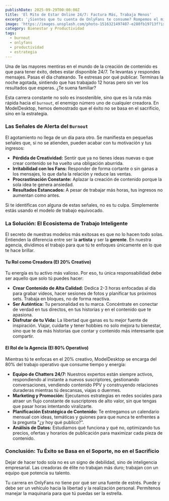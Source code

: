 ```yaml
---
publishDate: 2025-09-29T00:00:00Z
title: 'El Mito de Estar Online 24/7: Factura Más, Trabaja Menos'
excerpt: '¿Sientes que tu cuenta de OnlyFans te consume? Rompemos el mito de que necesitas estar conectada sin parar para tener éxito. Descubre cómo nuestras modelos de élite optimizan su tiempo para evitar el agotamiento y multiplicar sus ingresos.'
image: 'https://images.unsplash.com/photo-1516321497487-e288fb19713f?ixlib=rb-4.0.3&ixid=M3wxMjA3fDB8MHxwaG90by1wYWdlfHx8fGVufDB8fHx8fA%3D%3D&auto=format&fit=crop&w=2070&q=80'
category: Bienestar y Productividad
tags:
  - burnout
  - onlyfans
  - productividad
  - estrategia
---
```


Una de las mayores mentiras en el mundo de la creación de contenido es que para tener éxito, debes estar disponible 24/7. Te levantas y respondes mensajes. Pasas el día chateando. Te estresas por qué publicar. Terminas la noche agotada, sintiendo que has trabajado 12 horas pero sin ver los resultados que esperas. ¿Te suena familiar?

Esta carrera constante no solo es insostenible, sino que es la ruta más rápida hacia el `burnout`, el enemigo número uno de cualquier creadora. En ModelDesktop, hemos demostrado que el éxito no se basa en el sacrificio, sino en la estrategia.

### Las Señales de Alerta del `Burnout`

El agotamiento no llega de un día para otro. Se manifiesta en pequeñas señales que, si no se atienden, pueden acabar con tu motivación y tus ingresos:

- **Pérdida de Creatividad:** Sentir que ya no tienes ideas nuevas o que crear contenido se ha vuelto una obligación aburrida.
- **Irritabilidad con los Fans:** Responder de forma cortante o sin ganas a los mensajes, lo que daña la relación y reduce las ventas.
- **Procrastinación Constante:** Aplazar la creación de contenido porque la sola idea te genera ansiedad.
- **Resultados Estancados:** A pesar de trabajar más horas, tus ingresos no aumentan como antes.

Si te identificas con alguna de estas señales, no es tu culpa. Simplemente estás usando el modelo de trabajo equivocado.

### La Solución: El Ecosistema de Trabajo Inteligente

El secreto de nuestras modelos más exitosas es que no lo hacen todo solas. Entienden la diferencia entre ser la **artista** y ser la **gerente**. En nuestra agencia, dividimos el trabajo para que tú te enfoques únicamente en lo que te hace brillar.

#### Tu Rol como Creadora (El 20% Creativo)

Tu energía es tu activo más valioso. Por eso, tu única responsabilidad debe ser aquello que solo tú puedes hacer:

- **Crear Contenido de Alta Calidad:** Dedica 2-3 horas enfocadas al día para grabar videos, hacer sesiones de fotos y planificar tus próximos sets. Trabaja en bloques, no de forma reactiva.
- **Ser Auténtica:** Tu personalidad es tu marca. Concéntrate en conectar de verdad en tus directos, en tus historias y en el contenido que te apasiona.
- **Disfrutar de tu Vida:** La libertad que ganas es tu mejor fuente de inspiración. Viajar, cuidarte y tener hobbies no solo mejora tu bienestar, sino que te da más historias que contar y contenido más interesante que compartir.

#### El Rol de la Agencia (El 80% Operativo)

Mientras tú te enfocas en el 20% creativo, ModelDesktop se encarga del 80% del trabajo operativo que consume tiempo y energía:

- **Equipo de Chatters 24/7:** Nuestros expertos están siempre activos, respondiendo al instante a nuevos suscriptores, gestionando conversaciones, vendiendo contenido PPV y construyendo relaciones duraderas mientras tú descansas, viajas o duermes.
- **Marketing y Promoción:** Ejecutamos estrategias en redes sociales para atraer un flujo constante de suscriptores de alto valor, sin que tengas que pasar horas intentando viralizarte.
- **Planificación Estratégica de Contenido:** Te entregamos un calendario mensual con ideas, temáticas y guiones para que nunca te enfrentes a la pregunta "¿y hoy qué publico?".
- **Análisis de Datos:** Estudiamos qué funciona y qué no, optimizando tus precios, ofertas y horarios de publicación para maximizar cada pieza de contenido.

### Conclusión: Tu Éxito se Basa en el Soporte, no en el Sacrificio

Dejar de hacer todo sola no es un signo de debilidad, sino de inteligencia empresarial. Las creadoras de élite no trabajan más duro; trabajan con un equipo que potencia su talento.

Tu carrera en OnlyFans no tiene por qué ser una fuente de estrés. Puede y debe ser un vehículo hacia la libertad y la realización personal. Permítenos manejar la maquinaria para que tú puedas ser la estrella.
